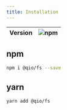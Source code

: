 ```yaml
---
title: Installation
---
```


| Version | ![npm](https://img.shields.io/npm/v/@qio/fs.svg) |
| :-----: | ----------------------------------------------------: |


## npm

```bash
npm i @qio/fs --save
```

## yarn

```bash
yarn add @qio/fs
```
